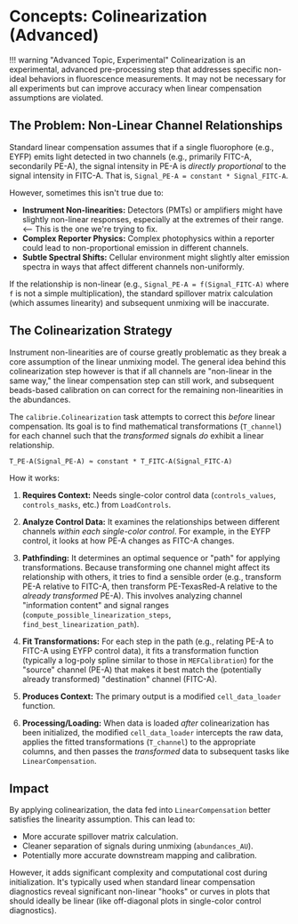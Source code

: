 # Concepts: Colinearization (Advanced)

!!! warning "Advanced Topic, Experimental"
Colinearization is an experimental, advanced pre-processing step that addresses specific non-ideal behaviors in fluorescence measurements. It may not be necessary for all experiments but can improve accuracy when linear compensation assumptions are violated.

## The Problem: Non-Linear Channel Relationships

Standard linear compensation assumes that if a single fluorophore (e.g., EYFP) emits light detected in two channels (e.g., primarily FITC-A, secondarily PE-A), the signal intensity in PE-A is _directly proportional_ to the signal intensity in FITC-A. That is, `Signal_PE-A = constant * Signal_FITC-A`.

However, sometimes this isn't true due to:

- **Instrument Non-linearities:** Detectors (PMTs) or amplifiers might have slightly non-linear responses, especially at the extremes of their range. <-- This is the one we're trying to fix.
- **Complex Reporter Physics:** Complex photophysics within a reporter could lead to non-proportional emission in different channels.
- **Subtle Spectral Shifts:** Cellular environment might slightly alter emission spectra in ways that affect different channels non-uniformly.

If the relationship is non-linear (e.g., `Signal_PE-A = f(Signal_FITC-A)` where `f` is not a simple multiplication), the standard spillover matrix calculation (which assumes linearity) and subsequent unmixing will be inaccurate.

## The Colinearization Strategy

Instrument non-linearities are of course greatly problematic as they break a core assumption of the linear unmixing model. The general idea behind this colinearization step however is that if all channels are "non-linear in the same way," the linear compensation step can still work, and subsequent beads-based calibration on can correct for the remaining non-linearities in the abundances.

The `calibrie.Colinearization` task attempts to correct this _before_ linear compensation. Its goal is to find mathematical transformations (`T_channel`) for each channel such that the _transformed_ signals _do_ exhibit a linear relationship.

`T_PE-A(Signal_PE-A) ≈ constant * T_FITC-A(Signal_FITC-A)`

How it works:

1.  **Requires Context:** Needs single-color control data (`controls_values`, `controls_masks`, etc.) from `LoadControls`.

2.  **Analyze Control Data:** It examines the relationships between different channels _within each single-color control_. For example, in the EYFP control, it looks at how PE-A changes as FITC-A changes.

3.  **Pathfinding:** It determines an optimal sequence or "path" for applying transformations. Because transforming one channel might affect its relationship with others, it tries to find a sensible order (e.g., transform PE-A relative to FITC-A, then transform PE-TexasRed-A relative to the _already transformed_ PE-A). This involves analyzing channel "information content" and signal ranges (`compute_possible_linearization_steps`, `find_best_linearization_path`).

4.  **Fit Transformations:** For each step in the path (e.g., relating PE-A to FITC-A using EYFP control data), it fits a transformation function (typically a log-poly spline similar to those in `MEFCalibration`) for the "source" channel (PE-A) that makes it best match the (potentially already transformed) "destination" channel (FITC-A).

5.  **Produces Context:** The primary output is a modified `cell_data_loader` function.

6.  **Processing/Loading:** When data is loaded _after_ colinearization has been initialized, the modified `cell_data_loader` intercepts the raw data, applies the fitted transformations (`T_channel`) to the appropriate columns, and then passes the _transformed_ data to subsequent tasks like `LinearCompensation`.

## Impact

By applying colinearization, the data fed into `LinearCompensation` better satisfies the linearity assumption. This can lead to:

- More accurate spillover matrix calculation.
- Cleaner separation of signals during unmixing (`abundances_AU`).
- Potentially more accurate downstream mapping and calibration.

However, it adds significant complexity and computational cost during initialization. It's typically used when standard linear compensation diagnostics reveal significant non-linear "hooks" or curves in plots that should ideally be linear (like off-diagonal plots in single-color control diagnostics).
